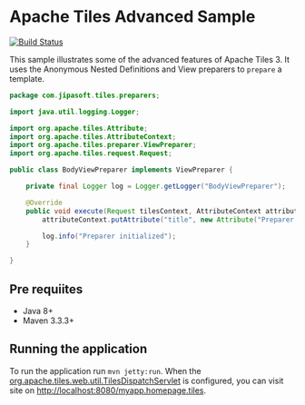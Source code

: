 # Apache Tiles Advanced Sample
[![Build Status](https://travis-ci.org/jipaman/apache-tiles-advanced-example.svg?branch=view-preparer)](https://travis-ci.org/jipaman/apache-tiles-advanced-example)

This sample illustrates some of the advanced features of Apache Tiles 3. It uses the Anonymous Nested Definitions and View preparers to `prepare` a template.
```java
package com.jipasoft.tiles.preparers;

import java.util.logging.Logger;

import org.apache.tiles.Attribute;
import org.apache.tiles.AttributeContext;
import org.apache.tiles.preparer.ViewPreparer;
import org.apache.tiles.request.Request;

public class BodyViewPreparer implements ViewPreparer {

	private final Logger log = Logger.getLogger("BodyViewPreparer");

	@Override
	public void execute(Request tilesContext, AttributeContext attributeContext) {
		attributeContext.putAttribute("title", new Attribute("Preparer || Title from preparer"));

		log.info("Preparer initialized");
	}

}
```

## Pre requiites
- Java 8+
- Maven 3.3.3+

## Running the application
To run the application run `mvn jetty:run`.
When the [org.apache.tiles.web.util.TilesDispatchServlet](http://tiles.apache.org/framework/apidocs/org/apache/tiles/web/util/TilesDispatchServlet.html) is configured, you can visit site on [http://localhost:8080/myapp.homepage.tiles](http://localhost:8080/myapp.homepage.tiles). 
